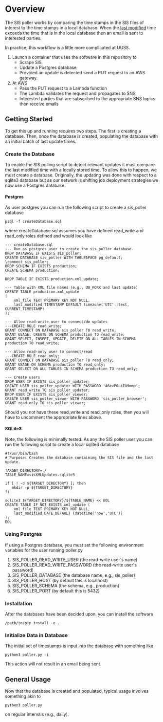 # Overview

The SIS poller works by comparing the time stamps in the SIS files of interest to the time stamps in a local database.  When the [last modified](https://files.anss-sis.scsn.org/production/FDSNStationXML1.1/UU/) time exceeds the time that is in the local database then an email is sent to interested parties. 

In practice, this workflow is a little more complicated at UUSS.

   1.  Launch a container that uses the software in this repository to
       *  Scrape SIS
       *  Update a Postgres database
       *  Provided an update is detected send a PUT request to an AWS gateway.
   2.  At AWS
       *  Pass the PUT request to a Lambda function
       *  The Lambda validates the request and propagates to SNS
       *  Interested parties that are subscribed to the appropriate SNS topics then receive emails

## Getting Started

To get this up and running requires two steps.  The first is creating a database.  Then, once the database is created, populating the database with an initial batch of last update times.

### Create the Database

To enable the SIS polling script to detect relevant updates it must compare the last modified time with a locally stored time.  To allow this to happen, we must create a database.  Originally, the updating was done with respect to a sqlite3 database but as our network is shifting job deployment strategies we now use a Postgres database.

#### Postgres

As user postgres you can run the following script to create a sis\_poller database

    psql -f createDatabase.sql

where createDatabase.sql assumes you have defined read\_write and read\_only roles defined and would look like

    --- createDatabase.sql
    --- Run as postgres user to create the sis_poller database.
    DROP DATABASE IF EXISTS sis_poller;
    CREATE DATABASE sis_poller WITH TABLESPACE pg_default;
    \connect sis_poller;
    DROP SCHEMA IF EXISTS production;
    CREATE SCHEMA production;

    DROP TABLE IF EXISTS production.xml_update;

    --- Table with XML file names (e.g., UU_FORK and last update)
    CREATE TABLE production.xml_update
    (
        xml_file TEXT PRIMARY KEY NOT NULL,
        last_modified TIMESTAMP DEFAULT timezone('UTC'::text, CURRENT_TIMESTAMP)
    );

    --- Allow read-write user to connect/do updates
    ---CREATE ROLE read_write;
    GRANT CONNECT ON DATABASE sis_poller TO read_write;
    GRANT USAGE, CREATE ON SCHEMA production TO read_write;
    GRANT SELECT, INSERT, UPDATE, DELETE ON ALL TABLES IN SCHEMA production TO read_write;

    --- Allow read-only user to connect/read
    ---CREATE ROLE read_only;
    GRANT CONNECT ON DATABASE sis_poller TO read_only;
    GRANT USAGE ON SCHEMA production TO read_only;
    GRANT SELECT ON ALL TABLES IN SCHEMA production TO read_only;

    --- Create users
    DROP USER IF EXISTS sis_poller_updater;
    CREATE USER sis_poller_updater WITH PASSWORD 'A6evP0uiEU9mmp';
    GRANT read_write TO sis_poller_updater;
    DROP USER IF EXISTS sis_poller_viewer;
    CREATE USER sis_poller_viewer WITH PASSWORD 'sis_poller_browser';
    GRANT read_only TO sis_poller_viewer;

Should you not have these read\_write and read\_only roles, then you will have to uncomment the appropriate lines above.

#### SQLite3

Note, the following is minimally tested.  As any the SIS poller user you can run the following script to create a local sqlite3 database

    #!/usr/bin/bash
    # Purpose: Creates the database containing the SIS file and the last  update.

    TARGET_DIRECTORY=./
    TABLE_NAME=sisXMLUpdates.sqlite3

    if [ ! -d ${TARGET_DIRECTORY} ]; then
       mkdir -p ${TARGET_DIRECTORY}
    fi

    sqlite3 ${TARGET_DIRECTORY}/${TABLE_NAME} << EOL
    CREATE TABLE IF NOT EXISTS xml_update (
        xml_file TEXT PRIMARY KEY NOT NULL,
        last_modified DATE DEFAULT (datetime('now','UTC'))
    );
    EOL

### Using Postgres

If using a Postgres database, you must set the following environment variables for the user running poller.py

1. SIS_POLLER_READ_WRITE_USER (the read-write user's name)
2. SIS_POLLER_READ_WRITE_PASSWORD (the read-write user's password)
3. SIS_POLLER_DATABASE (the database name, e.g., sis_poller)
4. SIS_POLLER_HOST (by default this is localhost)
5. SIS_POLLER_SCHEMA (the schema, e.g., production)
6. SIS_POLLER_PORT (by default this is 5432)

### Installation

After the databases have been decided upon, you can install the software

    /path/to/pip install -e .
    
### Initialize Data in Database

The initial set of timestamps is input into the database with something like

    python3 poller.py -i

This action will not result in an email being sent.

## General Usage

Now that the database is created and populated, typical usage involves something akin to 

    python3 poller.py

on regular intervals (e.g., daily).

